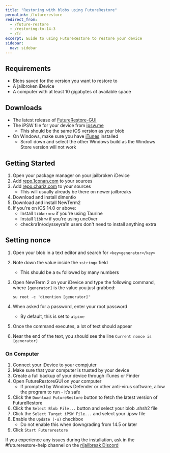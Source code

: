 ```yaml
---
title: "Restoring with blobs using FutureRestore"
permalink: /futurerestore
redirect_from:
  - /future-restore
  - /restoring-to-14-3
  - /fr
excerpt: Guide to using FutureRestore to restore your device 
sidebar:
  nav: sidebar
---
```


## Requirements

- Blobs saved for the version you want to restore to
- A jailbroken iDevice
- A computer with at least 10 gigabytes of available space

## Downloads

- The latest release of [FutureRestore-GUI](https://github.com/CoocooFroggy/FutureRestore-GUI/releases)
- The iPSW file for your device from [ipsw.me](https://ipsw.me/)
  - This should be the same iOS version as your blob
- On Windows, make sure you have [iTunes](https://www.apple.com/itunes/) installed
  - Scroll down and select the other Windows build as the Windows Store version will not work

## Getting Started

1. Open your package manager on your jailbroken iDevice
1. Add [repo.1conan.com](https://repo.1conan.com) to your sources
1. Add [repo.chariz.com](https://repo.chariz.com) to your sources
    - This will usually already be there on newer jailbreaks
1. Download and install dimentio
1. Download and install NewTerm2
1. If you're on iOS 14.0 or above:
    - Install `libkernrw` if you're using Taurine
    - Install `libkrw` if you're using unc0ver
    - checkra1n/odysseyra1n users don't need to install anything extra

## Setting nonce

1. Open your blob in a text editor and search for `<key>generator</key>`
1. Note down the value inside the `<string>` field
    - This should be a `0x` followed by many numbers
1. Open NewTerm 2 on your iDevice and type the following command, where `[generator]` is the value you just grabbed:

    `su root -c 'dimention [generator]'`
    
1. When asked for a password, enter your root password
    - By default, this is set to `alpine`
1. Once the command executes, a lot of text should appear
1. Near the end of the text, you should see the line `Current nonce is [generator]`
 
### On Computer 
1. Connect your iDevice to your compjuter
1. Make sure that your computer is trusted by your device
1. Create a full backup of your device through iTunes or Finder
1. Open FutureRestoreGUI on your computer
    - If prompted by Windows Defender or other anti-virus software, allow the program to run - it’s safe
1. Click the `Download FutureRestore` button to fetch the latest version of FutureRestore
1. Click the `Select Blob File...` button and select your blob .shsh2 file
1. Click the `Select Target iPSW File...` and select your .ipsw file
1. Enable the `Update (-u)` checkbox
    - Do not enable this when downgrading from 14.5 or later
1. Click `Start Futurerestore`

If you experience any issues during the installation, ask in the #futurerestore-help channel on the [r/jailbreak Discord](https://discord.gg/9apvC4C3CC)
